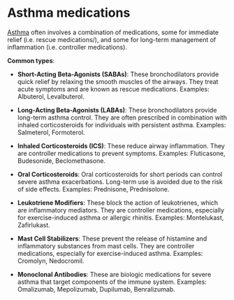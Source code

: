 [//]: # (
source: gpt-3 + jph editing
tags: medications
)

# Asthma medications

[Asthma](../asthma/) often involves a combination of medications, some for immediate relief (i.e. rescue medications/), and some for long-term management of inflammation (i.e. controller medications).

**Common types**:

* **Short-Acting Beta-Agonists (SABAs)**: These bronchodilators provide quick relief by relaxing the smooth muscles of the airways. They treat acute symptoms and are known as rescue medications. Examples: Albuterol, Levalbuterol.

* **Long-Acting Beta-Agonists (LABAs)**: These bronchodilators provide long-term asthma control. They are often prescribed in combination with inhaled corticosteroids for individuals with persistent asthma. Examples: Salmeterol, Formoterol.

* **Inhaled Corticosteroids (ICS)**: These reduce airway inflammation. They are controller medications to prevent symptoms. Examples: Fluticasone, Budesonide, Beclomethasone.

* **Oral Corticosteroids**: Oral corticosteroids for short periods can control severe asthma exacerbations. Long-term use is avoided due to the risk of side effects. Examples: Prednisone, Prednisolone.

* **Leukotriene Modifiers**: These block the action of leukotrienes, which are inflammatory mediators. They are controller medications, especially for exercise-induced asthma or allergic rhinitis. Examples: Montelukast, Zafirlukast.

* **Mast Cell Stabilizers**: These prevent the release of histamine and inflammatory substances from mast cells. They are controller medications, especially for exercise-induced asthma. Examples: Cromolyn, Nedocromil.

* **Monoclonal Antibodies**: These are biologic medications for severe asthma that target components of the immune system. Examples: Omalizumab, Mepolizumab, Dupilumab, Benralizumab.

